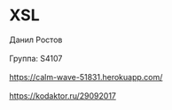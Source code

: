 # XSL

Данил Ростов <br><br>
Группа: S4107 <br><br>
https://calm-wave-51831.herokuapp.com/ <br><br>
https://kodaktor.ru/29092017

